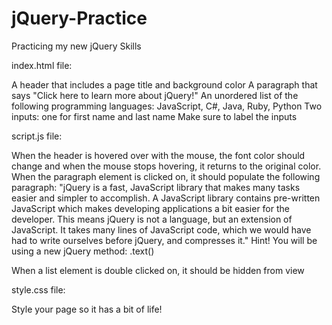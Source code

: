 # jQuery-Practice
Practicing my new jQuery Skills

index.html file:

A header that includes a page title and background color
A paragraph that says "Click here to learn more about jQuery!"
An unordered list of the following programming languages:
JavaScript, C#, Java, Ruby, Python
Two inputs: one for first name and last name
Make sure to label the inputs

script.js file:

When the header is hovered over with the mouse, the font color should change and when the mouse stops hovering, it returns to the original color.
When the paragraph element is clicked on, it should populate the following paragraph: "jQuery is a fast, JavaScript library that makes many tasks easier and simpler to accomplish. A JavaScript library contains pre-written JavaScript which makes developing applications a bit easier for the developer. This means jQuery is not a language, but an extension of JavaScript. It takes many lines of JavaScript code, which we would have had to write ourselves before jQuery, and compresses it."
Hint! You will be using a new jQuery method: .text()

When a list element is double clicked on, it should be hidden from view


style.css file:

Style your page so it has a bit of life!
